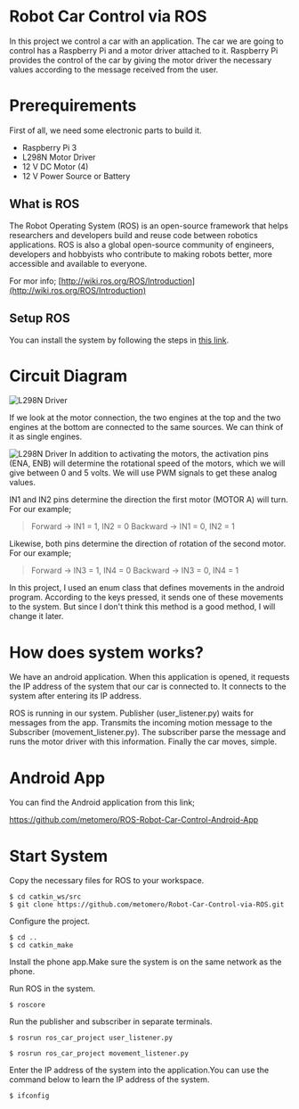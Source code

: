 # Robot Car Control via ROS
In this project we control a car with an application. The car we are going to control has a Raspberry Pi and a motor driver attached to it. Raspberry Pi provides the control of the car by giving the motor driver the necessary values ​​according to the message received from the user.

# Prerequirements
First of all, we need some electronic parts to build it.

- Raspberry Pi 3
- L298N Motor Driver
- 12 V DC Motor (4)
- 12 V Power Source or Battery

## What is ROS

The Robot Operating System (ROS) is an open-source framework that helps researchers and developers build and reuse code between robotics applications. ROS is also a global open-source community of engineers, developers and hobbyists who contribute to making robots better, more accessible and available to everyone.

For mor info;
[http://wiki.ros.org/ROS/Introduction](http://wiki.ros.org/ROS/Introduction)

## Setup ROS

  
You can install the system by following the steps in [this link]([http://wiki.ros.org/ROS/Installation](http://wiki.ros.org/ROS/Installation)).

# Circuit Diagram
![L298N Driver](https://i.hizliresim.com/4YOJf5.png)

If we look at the motor connection, the two engines at the top and the two engines at the bottom are connected to the same sources. We can think of it as single engines.

![L298N Driver](https://i.hizliresim.com/iuz6Se.png)
In addition to activating the motors, the activation pins (ENA, ENB) will determine the rotational speed of the motors, which we will give between 0 and 5 volts. We will use PWM signals to get these analog values.

IN1 and IN2 pins determine the direction the first motor (MOTOR A) will turn. For our example;

>Forward -> IN1 = 1, IN2 = 0
>Backward -> IN1 = 0, IN2 = 1

Likewise, both pins determine the direction of rotation of the second motor. For our example;
>Forward -> IN3 = 1, IN4 = 0
>Backward -> IN3 = 0, IN4 = 1

In this project, I used an enum class that defines movements in the android program. According to the keys pressed, it sends one of these movements to the system. But since I don't think this method is a good method, I will change it later.

# How does system works?

We have an android application. When this application is opened, it requests the IP address of the system that our car is connected to. It connects to the system after entering its IP address.

ROS is running in our system. Publisher (user_listener.py) waits for messages from the app. Transmits the incoming motion message to the Subscriber (movement_listener.py). The subscriber parse the message and runs the motor driver with this information. Finally the car moves, simple.

# Android App

You can find the Android application from this link;

https://github.com/metomero/ROS-Robot-Car-Control-Android-App


# Start System

Copy the necessary files for ROS to your workspace.
```
$ cd catkin_ws/src
$ git clone https://github.com/metomero/Robot-Car-Control-via-ROS.git
```

Configure the project.
```
$ cd ..
$ cd catkin_make
```

Install the phone app.Make sure the system is on the same network as the phone.

Run ROS in the system.
```
$ roscore
```

Run the publisher and subscriber in separate terminals.
```
$ rosrun ros_car_project user_listener.py
```

```
$ rosrun ros_car_project movement_listener.py
```

Enter the IP address of the system into the application.You can use the command below to learn the IP address of the system.

```
$ ifconfig
```
